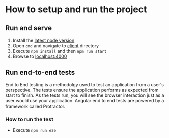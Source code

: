 # How to setup and run the project

## Run and serve

1. Install the [latest node version](https://nodejs.org/en/)
2. Open `cmd` and navigate to [client](./client) directory
3. Execute `npm install` and then `npm run start`
4. Browse to [localhost:4000](http://localhost:4000/)

## Run end-to-end tests

End to End testing is a methodolgy used to test an application from a user's perspective. The tests ensure the application performs as expected from start to finish. As the tests run, you will see the browser interaction just as a user would use your application. Angular end to end tests are powered by a framework called Protractor.

### How to run the test

- Execute `npm run e2e`

